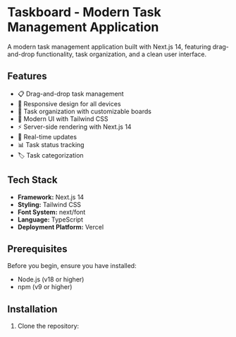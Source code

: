 # Taskboard - Modern Task Management Application

A modern task management application built with Next.js 14, featuring drag-and-drop functionality, task organization, and a clean user interface.

## Features

- 📋 Drag-and-drop task management
- 📱 Responsive design for all devices
- 🎯 Task organization with customizable boards
- 🎨 Modern UI with Tailwind CSS
- ⚡ Server-side rendering with Next.js 14
- 🔄 Real-time updates
- 📊 Task status tracking
- 🏷️ Task categorization

## Tech Stack

- **Framework:** Next.js 14
- **Styling:** Tailwind CSS
- **Font System:** next/font
- **Language:** TypeScript
- **Deployment Platform:** Vercel

## Prerequisites

Before you begin, ensure you have installed:
- Node.js (v18 or higher)
- npm (v9 or higher)

## Installation

1. Clone the repository:
